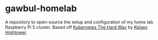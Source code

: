 # gawbul-homelab
A repository to open-source the setup and configuration of my home lab Raspberry Pi 5 cluster.
Based off [Kubernetes The Hard Way](https://github.com/kelseyhightower/kubernetes-the-hard-way) by [Kelsey Hightower](https://github.com/kelseyhightower).
